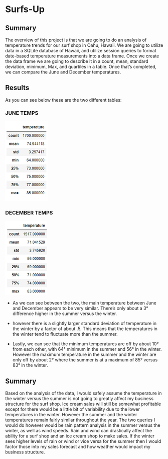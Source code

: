 # Surfs-Up
## Summary

The overview of this project is that we are going to do an analysis of temperature trends for our surf shop in Oahu, Hawaii. We are going to utilize data in a SQLite database of Hawaii, and utilize session queries to format date-based temperature measurements into a data frame. Once we create the data frame we are going to describe it in a count, mean, standard deviation, minimum, Max, and quartiles in a table. Once that’s completed, we can compare the June and December temperatures.

## Results

As you can see below these are the two different tables:

### JUNE TEMPS
![June Temps](June_Temps.png)  

### DECEMBER TEMPS
![December Temps](December_Temps.png) 

- As we can see between the two, the main temperature between June and December appears to be very similar. There’s only about a 3° difference higher in the summer versus the winter.

- however there is a slightly larger standard deviation of temperature in the winter by a factor of about .5. This means that the temperatures in the winter tend to fluctuate more than the summer.

- Lastly, we can see that the minimum temperatures are off by about 10° from each other, with 64° minimum in the summer and 56° in the winter. However the maximum temperature in the summer and the winter are only off by about 2° where the summer is at a maximum of 85° versus 83° in the winter.

## Summary

Based on the analysis of the data, I would safely assume the temperature in the winter versus the summer is not going to greatly affect my business structure for the surf shop. Ice cream sales will still be somewhat profitable except for there would be a little bit of variability due to the lower temperatures in the winter. However the summer and the winter temperatures remain fairly similar throughout the year. The two queries I would do however would be rain pattern analysis in the summer versus the winter, as well as wind speeds. Rain and wind can drastically affect the ability for a surf shop and an ice cream shop to make sales. If the winter sees higher levels of rain or wind or vice versa for the summer then I would factor those into my sales forecast and how weather would impact my business structure.


